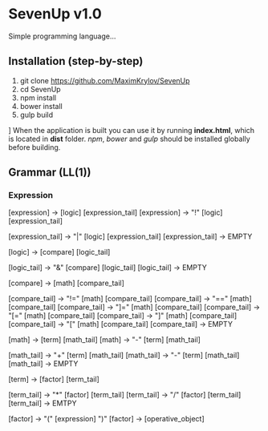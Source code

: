 # SevenUp v1.0
Simple programming language...
## Installation (step-by-step)
1. git clone https://github.com/MaximKrylov/SevenUp
2. cd SevenUp
3. npm install
4. bower install
5. gulp build

] When the application is built you can use it by running **index.html**, which is located in **dist** folder. *npm*, *bower* and *gulp* should be installed globally before building.

## Grammar (LL(1))
### Expression
[expression]			->			[logic]				[expression_tail]
[expression]			->	"!"		[logic]				[expression_tail]

[expression_tail]		->	"|" 	[logic]				[expression_tail]
[expression_tail]		->	EMPTY

[logic]					->			[compare]			[logic_tail]

[logic_tail]			->	"&"		[compare]			[logic_tail]
[logic_tail]			->	EMPTY

[compare]				->			[math]				[compare_tail]

[compare_tail]			->	"!="	[math]				[compare_tail] 
[compare_tail]			->	"==" 	[math] 				[compare_tail]
[compare_tail]			->	"]=" 	[math]				[compare_tail]
[compare_tail]			->	"[="	[math]				[compare_tail]
[compare_tail]			->	"]"		[math]				[compare_tail]
[compare_tail]			->	"["		[math]				[compare_tail]
[compare_tail]			->	EMPTY

[math]					->			[term]				[math_tail]
[math]					->	"-"		[term]				[math_tail]

[math_tail]				->	"+" 	[term]				[math_tail]
[math_tail]				->	"-"		[term]				[math_tail]
[math_tail]				->	EMPTY

[term]					->			[factor]			[term_tail]

[term_tail]				->	"*"		[factor]			[term_tail]
[term_tail]				->	"/"		[factor]			[term_tail]
[term_tail]				->	EMTPY

[factor]				->	"("		[expression]		")" 
[factor]				->			[operative_object]
